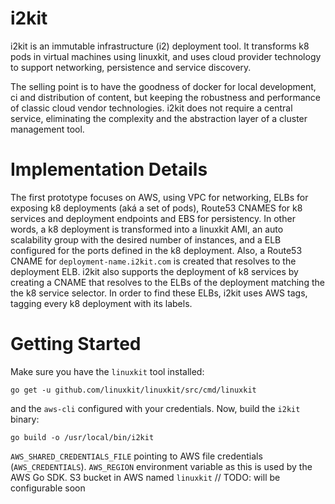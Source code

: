 # i2kit
i2kit is an immutable infrastructure (i2) deployment tool. It transforms k8 pods in virtual machines using linuxkit, and uses cloud provider technology to support networking, persistence and service discovery.

The selling point is to have the goodness of docker for local development, ci and distribution of content, but keeping the robustness and performance of classic cloud vendor technologies. i2kit does not require a central service, eliminating the complexity and the abstraction layer of a cluster management tool.

# Implementation Details

The first prototype focuses on AWS, using VPC for networking, ELBs for exposing k8 deployments (aká a set of pods), Route53 CNAMES for k8 services and deployment endpoints and EBS for persistency. In other words, a k8 deployment is transformed into a linuxkit AMI, an auto scalability group with the desired number of instances, and a ELB configured for the ports defined in the k8 deployment. Also, a Route53 CNAME for `deployment-name.i2kit.com` is created that resolves to the deployment ELB.
i2kit also supports the deployment of k8 services by creating a CNAME that resolves to the ELBs of the deployment matching the the k8 service selector. In order to find these ELBs, i2kit uses AWS tags, tagging every k8 deployment with its labels.

# Getting Started

Make sure you have the `linuxkit` tool installed:

```
go get -u github.com/linuxkit/linuxkit/src/cmd/linuxkit
```

and the `aws-cli` configured with your credentials. Now, build the `i2kit` binary:

```
go build -o /usr/local/bin/i2kit
```

`AWS_SHARED_CREDENTIALS_FILE` pointing to AWS file credentials (`AWS_CREDENTIALS`).
`AWS_REGION` environment variable as this is used by the AWS Go SDK.
S3 bucket in AWS named `linuxkit` // TODO: will be configurable soon
